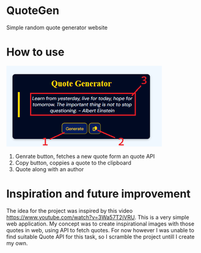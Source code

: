 # QuoteGen
 Simple random quote generator website

# How to use

![layout picture](image.png)

1. Genrate button, fetches a new quote form an quote API
2. Copy button, coppies a quote to the clipboard
3. Quote along with an author

# Inspiration and future improvement
The idea for the project was inspired by this video https://www.youtube.com/watch?v=3Wa57T2jVRU. This is a very simple web application. My concept was to create inspirational images with those quotes in web, using API to fetch quotes. For now however I was unable to find suitable Quote API for this task, so I scramble the project untill I create my own.
